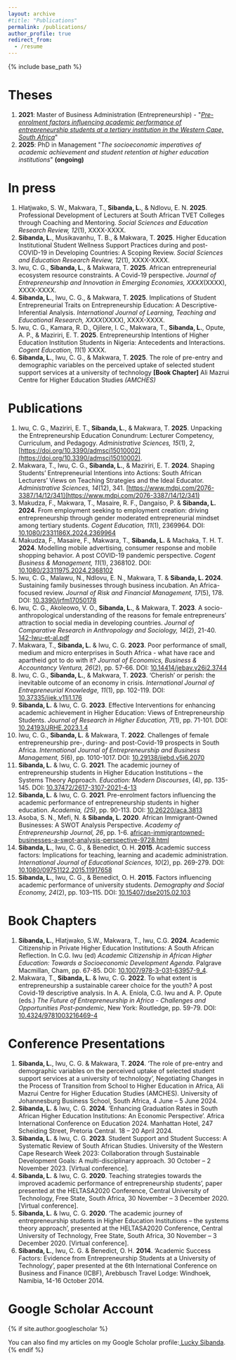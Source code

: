 ```yaml
---
layout: archive
#title: "Publications"
permalink: /publications/
author_profile: true
redirect_from:
  - /resume
---
```


{% include base_path %}

Theses
=====
1. **2021**: Master of Business Administration (Entrepreneurship) - "[_Pre-enrolment factors influencing academic performance of entrepreneurship students at a tertiary institution in the Western Cape, South Africa_](https://etd.cput.ac.za/bitstream/20.500.11838/3460/1/Sibanda_Lucky_210227206.pdf)"
2. **2025**: PhD in Management "_The socioeconomic imperatives of academic achievement and student retention at higher education institutions_" __(ongoing)__

In press
======
1. Hlatjwako, S. W., Makwara, T., **Sibanda, L.**, & Ndlovu, E. N. **2025**. Professional Development of Lecturers at South African TVET Colleges through Coaching and Mentoring. _Social Sciences and Education Research Review, 12_(1), XXXX-XXXX.
2. **Sibanda, L.**, Musikavanhu, T. B., & Makwara, T. **2025**. Higher Education Institutional Student Wellness Support Practices during and post-COVID-19 in Developing Countries: A Scoping Review. _Social Sciences and Education Research Review, 12_(1), XXXX-XXXX.
3. Iwu, C. G., **Sibanda, L.**, & Makwara, T. **2025**. African entrepreneurial ecosystem resource constraints. A Covid-19 perspective. _Journal of Entrepreneurship and Innovation in Emerging Economies, XXXX_(XXXX), XXXX-XXXX.
4. **Sibanda, L.**, Iwu, C. G., & Makwara, T. **2025**. Implications of Student Entrepreneurial Traits on Entrepreneurship Education: A Descriptive-Inferential Analysis. _International Journal of Learning, Teaching and Educational Research, XXXX_(XXXX), XXXX-XXXX.
5. Iwu, C. G., Kamara, R. D., Ojilere, I. C., Makwara, T., **Sibanda, L.**, Opute, A. P., & Maziriri, E. T. **2025**. Entrepreneurship Intentions of Higher Education Institution Students in Nigeria: Antecedents and Interactions. _Cogent Education, 11_(1) XXXX.
6. **Sibanda, L.**, Iwu, C. G., & Makwara, T. **2025**. The role of pre-entry and demographic variables on the perceived uptake of selected student support services at a university of technology **[Book Chapter]** Ali Mazrui Centre for Higher Education Studies _(AMCHES)_

Publications
======
1. Iwu, C. G., Maziriri, E. T., **Sibanda, L.**, &  Makwara, T. **2025**. Unpacking the Entrepreneurship Education Conundrum: Lecturer Competency, Curriculum, and Pedagogy. _Administrative Sciences, 15_(1), 2, [https://doi.org/10.3390/admsci15010002](https://doi.org/10.3390/admsci15010002).
1. Makwara, T., Iwu, C. G., **Sibanda, L.**, & Maziriri, E. T. **2024**. Shaping Students’ Entrepreneurial Intentions into Actions: South African Lecturers’ Views on Teaching Strategies and the Ideal Educator. _Administrative Sciences, 14_(12), 341. [https://www.mdpi.com/2076-3387/14/12/341](https://www.mdpi.com/2076-3387/14/12/341)
1. Makudza, F., Makwara, T., Masaire, R. F., Dangaiso, P. & **Sibanda, L. 2024**. From employment seeking to employment creation:  driving entrepreneurship through gender moderated entrepreneurial mindset among tertiary students. _Cogent Education, 11_(1), 2369964. DOI: [10.1080/2331186X.2024.2369964](https://doi.org/10.1080/2331186X.2024.2369964)
1. Makudza, F., Masaire, F., Makwara, T., **Sibanda, L.** & Machaka, T. H. T. **2024**. Modelling mobile advertising, consumer response and mobile shopping behavior. A post COVID-19 pandemic perspective. _Cogent Business & Management, 11_(1), 2368102. DOI: [10.1080/23311975.2024.2368102](https://doi.org/10.1080/23311975.2024.2368102)
1. Iwu, C. G., Malawu, N., Ndlovu, E. N., Makwara, T. & **Sibanda, L. 2024**. Sustaining family businesses through business incubation. An Africa-focused review. _Journal of Risk and Financial Management, 17_(5), 178. DOI: [10.3390/jrfm17050178](https://doi.org/10.3390/jrfm17050178)
1. Iwu, C. G., Akoleowo, V. O., **Sibanda, L.**, & Makwara, T. **2023**. A socio-anthropological understanding of the reasons for female entrepreneurs’ attraction to social media in developing countries. _Journal of Comparative Research in Anthropology and Sociology, 14_(2), 21-40. [142-Iwu-et-al.pdf](https://www.researchgate.net/publication/377969417_A_socio-anthropological_understanding_of_the_reasons_for_female_entrepreneurs'_attraction_to_social_media_in_developing_countries)
1. Makwara, T., **Sibanda, L.** & Iwu, C. G. **2023**. Poor performance of small, medium and micro enterprises in South Africa - what have race and apartheid got to do with it? _Journal of Economics, Business & Accountancy Ventura, 26_(2), pp. 57-66. DOI: [10.14414/jebav.v26i2.3744](http://dx.doi.org/10.14414/jebav.v26i2.3744)
1. Iwu, C. G., **Sibanda, L.**, & Makwara, T. **2023**. ‘Cherish’ or perish: the inevitable outcome of an economy in crisis. _International Journal of Entrepreneurial Knowledge, 11_(1), pp. 102-119. DOI: [10.37335/ijek.v11i1.176](https://doi.org/10.37335/ijek.v11i1.176)
1. **Sibanda, L.** & Iwu, C. G. **2023**. Effective Interventions for enhancing academic achievement in Higher Education: Views of Entrepreneurship Students. _Journal of Research in Higher Education, 7_(1), pp. 71-101. DOI: [10.24193/JRHE.2023.1.4](http://dx.doi.org/10.24193/JRHE.2023.1.4)
1. Iwu, C. G., **Sibanda, L.** & Makwara, T. **2022**. Challenges of female entrepreneurship pre-, during- and post-Covid-19 prospects in South Africa. _International Journal of Entrepreneurship and Business Management, 5_(6), pp. 1010-1017. DOI: [10.29138/ijebd.v5i6.2070](https://doi.org/10.29138/ijebd.v5i6.2070)
1. **Sibanda, L.** & Iwu, C. G. **2021**. The academic journey of entrepreneurship students in Higher Education Institutions – the Systems Theory Approach. _Education: Modern Discourses_, (4), pp. 135-145. DOI: [10.37472/2617-3107-2021-4-13](https://doi.org/10.37472/2617-3107-2021-4-13)
1. **Sibanda, L.** & Iwu, C. G. **2021**. Pre-enrolment factors influencing the academic performance of entrepreneurship students in higher education. _Academia, (25)_, pp. 90-113. DOI: [10.26220/aca.3813](https://doi.org/10.26220/aca.3813)
1. Asoba, S. N., Mefi, N. & **Sibanda, L. 2020**. African Immigrant-Owned Businesses: A SWOT Analysis Perspective. _Academy of Entrepreneurship Journal, 26_, pp. 1-6. [african-immigrantowned-businesses-a-swot-analysis-perspective-9728.html](https://www.abacademies.org/articles/african-immigrantowned-businesses-a-swot-analysis-perspective-9728.html)
1. **Sibanda, L.**, Iwu, C. G., & Benedict, O. H. **2015**. Academic success factors: Implications for teaching, learning and academic administration. _International Journal of Educational Sciences, 10_(2), pp. 269-279. DOI: [10.1080/09751122.2015.11917658](https://www.researchgate.net/publication/282974254_Academic_Success_Factors_Implications_for_Teaching_Learning_and_Academic_Administration)
1. **Sibanda, L.**, Iwu, C. G., & Benedict, O. H. **2015**. Factors influencing academic performance of university students. _Demography and Social Economy, 24_(2), pp. 103–115. DOI: [10.15407/dse2015.02.103](https://doi.org/10.15407/dse2015.02.103)

Book Chapters
======
1. **Sibanda, L.**, Hlatjwako, S.W., Makwara, T., Iwu, C.G. **2024**. Academic Citizenship in Private Higher Education Institutions: A South African Reflection. In  C.G. Iwu (ed) _Academic Citizenship in African Higher Education: Towards a Socioeconomic Development Agenda_. Palgrave Macmillan, Cham, pp. 67-85. DOI: [10.1007/978-3-031-63957-9_4](https://doi.org/10.1007/978-3-031-63957-9_4).
1. Makwara, T., **Sibanda, L.** & Iwu, C. G. **2022**. To what extent is entrepreneurship a sustainable career choice for the youth? A post Covid-19 descriptive analysis. In A. A. Eniola, C.G. Iwu and A. P. Opute (eds.) _The Future of Entrepreneurship in Africa - Challenges and Opportunities Post-pandemic_, New York: Routledge, pp. 59-79. DOI: [10.4324/9781003216469-4](https://www.researchgate.net/publication/365835078_To_What_Extent_Is_Entrepreneurship_a_Sustainable_Career_Choice_for_the_Youth_A_Post-COVID-19_Descriptive_Analysis)

Conference Presentations
=======
1. **Sibanda, L.**, Iwu, C. G. & Makwara, T. **2024**. ‘The role of pre-entry and demographic variables on the perceived uptake of selected student support services at a university of technology’, Negotiating Changes in the Process of Transition from School to Higher Education in Africa, Ali Mazrui Centre for Higher Education Studies (AMCHES). University of Johannesburg Business School, South Africa, 4 June – 5 June 2024.
1. **Sibanda, L.** & Iwu, C. G. **2024**. ‘Enhancing Graduation Rates in South African Higher Education Institutions: An Economic Perspective’. Africa International Conference on Education 2024. Manhattan Hotel, 247 Scheiding Street, Pretoria Central. 18 – 20 April 2024.
1. **Sibanda, L.** & Iwu, C. G. **2023**. Student Support and Student Success: A Systematic Review of South African Studies. University of the Western Cape Research Week 2023: Collaboration through Sustainable Development Goals: A multi-disciplinary approach. 30 October – 2 November 2023. [Virtual conference].
1. **Sibanda, L.** & Iwu, C. G. **2020**. Teaching strategies towards the improved academic performance of entrepreneurship students’, paper presented at the HELTASA2020 Conference, Central University of Technology, Free State, South Africa, 30 November – 3 December 2020. [Virtual conference].
1. **Sibanda, L.** & Iwu, C. G. **2020**. ‘The academic journey of entrepreneurship students in Higher Education Institutions – the systems theory approach’, presented at the HELTASA2020 Conference, Central University of Technology, Free State, South Africa, 30 November – 3 December 2020. [Virtual conference].
1. **Sibanda, L.**, Iwu, C. G. & Benedict, O. H. **2014**. ‘Academic Success Factors: Evidence from Entrepreneurship Students at a University of Technology’, paper presented at the 6th International Conference on Business and Finance (ICBF), Arebbusch Travel Lodge: Windhoek, Namibia, 14-16 October 2014.


Google Scholar Account
======
{% if site.author.googlescholar %}
  <div class="wordwrap">You can also find my articles on my Google Scholar profile:<a href="{{site.author.googlescholar}}"> Lucky Sibanda</a>.</div>
{% endif %}
